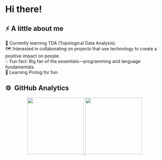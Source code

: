 <h1 aling="center">Hi there!</h1>

<h2 aling="left"> ⚡️ A little about me  </h2>

🤯 Currently learning TDA (Topological Data Analysis).<br>
🗺️ Interested in collaborating on projects that use technology to create a positive impact on people.<br>
💡 Fun fact: Big fan of the essentials—programming and language fundamentals.<br>
🦉 Learning Prolog for fun.<br>


<h2 align="left"> ⚙️ &nbsp;GitHub Analytics </h2>

<p align="center">
<a href="https://github.com/ArisGuimera">
  <img height="180em" src="https://github-readme-stats-eight-theta.vercel.app/api?username=LorenaSDLS&show_icons=true&theme=algolia&include_all_commits=true&count_private=true"/> 
  <img height="180em" src="https://github-readme-stats-eight-theta.vercel.app/api/top-langs/?username=LorenaSDLS&layout=compact&langs_count=8&theme=algolia&include_all_commits=true&count_private=true&cache_seconds=1800"/>

</a>
</p>
